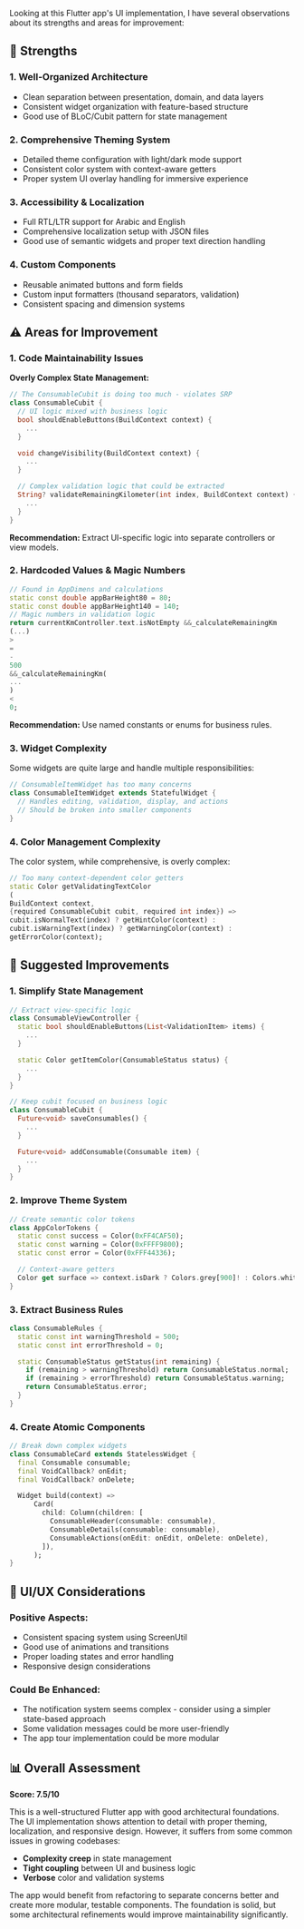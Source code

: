 Looking at this Flutter app's UI implementation, I have several observations about its strengths and
areas for improvement:

## 🎯 **Strengths**

### **1. Well-Organized Architecture**

- Clean separation between presentation, domain, and data layers
- Consistent widget organization with feature-based structure
- Good use of BLoC/Cubit pattern for state management

### **2. Comprehensive Theming System**

- Detailed theme configuration with light/dark mode support
- Consistent color system with context-aware getters
- Proper system UI overlay handling for immersive experience

### **3. Accessibility & Localization**

- Full RTL/LTR support for Arabic and English
- Comprehensive localization setup with JSON files
- Good use of semantic widgets and proper text direction handling

### **4. Custom Components**

- Reusable animated buttons and form fields
- Custom input formatters (thousand separators, validation)
- Consistent spacing and dimension systems

## ⚠️ **Areas for Improvement**

### **1. Code Maintainability Issues**

**Overly Complex State Management:**

```dart
// The ConsumableCubit is doing too much - violates SRP
class ConsumableCubit {
  // UI logic mixed with business logic
  bool shouldEnableButtons(BuildContext context) {
    ...
  }

  void changeVisibility(BuildContext context) {
    ...
  }

  // Complex validation logic that could be extracted
  String? validateRemainingKilometer(int index, BuildContext context) {
    ...
  }
}
```

**Recommendation:** Extract UI-specific logic into separate controllers or view models.

### **2. Hardcoded Values & Magic Numbers**

```dart
// Found in AppDimens and calculations
static const double appBarHeight80 = 80;
static const double appBarHeight140 = 140;
// Magic numbers in validation logic
return currentKmController.text.isNotEmpty &&_calculateRemainingKm
(...)
>
=
-
500
&&_calculateRemainingKm(
...
)
<
0;
```

**Recommendation:** Use named constants or enums for business rules.

### **3. Widget Complexity**

Some widgets are quite large and handle multiple responsibilities:

```dart
// ConsumableItemWidget has too many concerns
class ConsumableItemWidget extends StatefulWidget {
  // Handles editing, validation, display, and actions
  // Should be broken into smaller components
}
```

### **4. Color Management Complexity**

The color system, while comprehensive, is overly complex:

```dart
// Too many context-dependent color getters
static Color getValidatingTextColor
(
BuildContext context,
{required ConsumableCubit cubit, required int index}) =>
cubit.isNormalText(index) ? getHintColor(context) :
cubit.isWarningText(index) ? getWarningColor(context) :
getErrorColor(context);
```

## 🚀 **Suggested Improvements**

### **1. Simplify State Management**

```dart
// Extract view-specific logic
class ConsumableViewController {
  static bool shouldEnableButtons(List<ValidationItem> items) {
    ...
  }

  static Color getItemColor(ConsumableStatus status) {
    ...
  }
}

// Keep cubit focused on business logic
class ConsumableCubit {
  Future<void> saveConsumables() {
    ...
  }

  Future<void> addConsumable(Consumable item) {
    ...
  }
}
```

### **2. Improve Theme System**

```dart
// Create semantic color tokens
class AppColorTokens {
  static const success = Color(0xFF4CAF50);
  static const warning = Color(0xFFFF9800);
  static const error = Color(0xFFF44336);

  // Context-aware getters
  Color get surface => context.isDark ? Colors.grey[900]! : Colors.white;
}
```

### **3. Extract Business Rules**

```dart
class ConsumableRules {
  static const int warningThreshold = 500;
  static const int errorThreshold = 0;

  static ConsumableStatus getStatus(int remaining) {
    if (remaining > warningThreshold) return ConsumableStatus.normal;
    if (remaining > errorThreshold) return ConsumableStatus.warning;
    return ConsumableStatus.error;
  }
}
```

### **4. Create Atomic Components**

```dart
// Break down complex widgets
class ConsumableCard extends StatelessWidget {
  final Consumable consumable;
  final VoidCallback? onEdit;
  final VoidCallback? onDelete;

  Widget build(context) =>
      Card(
        child: Column(children: [
          ConsumableHeader(consumable: consumable),
          ConsumableDetails(consumable: consumable),
          ConsumableActions(onEdit: onEdit, onDelete: onDelete),
        ]),
      );
}
```

## 🎨 **UI/UX Considerations**

### **Positive Aspects:**

- Consistent spacing system using ScreenUtil
- Good use of animations and transitions
- Proper loading states and error handling
- Responsive design considerations

### **Could Be Enhanced:**

- The notification system seems complex - consider using a simpler state-based approach
- Some validation messages could be more user-friendly
- The app tour implementation could be more modular

## 📊 **Overall Assessment**

**Score: 7.5/10**

This is a well-structured Flutter app with good architectural foundations. The UI implementation
shows attention to detail with proper theming, localization, and responsive design. However, it
suffers from some common issues in growing codebases:

- **Complexity creep** in state management
- **Tight coupling** between UI and business logic
- **Verbose** color and validation systems

The app would benefit from refactoring to separate concerns better and create more modular, testable
components. The foundation is solid, but some architectural refinements would improve
maintainability significantly.